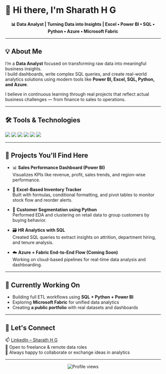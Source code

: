 # 👋 Hi there, I'm **Sharath H G**

<p align="center">
  <strong>📊 Data Analyst | Turning Data into Insights | Excel • Power BI • SQL • Python • Azure • Microsoft Fabric</strong>
</p>

---

## 💡 About Me

I’m a **Data Analyst** focused on transforming raw data into meaningful business insights.  
I build dashboards, write complex SQL queries, and create real-world analytics solutions using modern tools like **Power BI, Excel, SQL, Python, and Azure**.

I believe in continuous learning through real projects that reflect actual business challenges — from finance to sales to operations.

---

## 🛠️ Tools & Technologies

<p align="left">
  <img src="https://img.shields.io/badge/Excel-217346?style=for-the-badge&logo=microsoft-excel&logoColor=white" />
  <img src="https://img.shields.io/badge/Power%20BI-F2C811?style=for-the-badge&logo=powerbi&logoColor=000" />
  <img src="https://img.shields.io/badge/SQL-4479A1?style=for-the-badge&logo=postgresql&logoColor=fff" />
  <img src="https://img.shields.io/badge/Python-3776AB?style=for-the-badge&logo=python&logoColor=white" />
  <img src="https://img.shields.io/badge/Azure-0078D4?style=for-the-badge&logo=microsoft-azure&logoColor=white" />
  <img src="https://img.shields.io/badge/Microsoft%20Fabric-000000?style=for-the-badge&logo=powerbi&logoColor=white" />
</p>

---

## 📁 Projects You'll Find Here

- 📊 **Sales Performance Dashboard (Power BI)**  
  Visualizes KPIs like revenue, profit, sales trends, and region-wise performance.

- 📗 **Excel-Based Inventory Tracker**  
  Built with formulas, conditional formatting, and pivot tables to monitor stock flow and reorder alerts.

- 🐍 **Customer Segmentation using Python**  
  Performed EDA and clustering on retail data to group customers by buying behavior.

- 🗃️ **HR Analytics with SQL**  
  Created SQL queries to extract insights on attrition, department hiring, and tenure analysis.

- ☁️ **Azure + Fabric End-to-End Flow (Coming Soon)**  
  Working on cloud-based pipelines for real-time data analysis and dashboarding.

---

## 🌱 Currently Working On

- Building full ETL workflows using **SQL + Python + Power BI**  
- Exploring **Microsoft Fabric** for unified data analytics  
- Creating **a public portfolio** with real datasets and dashboards

---

## 🤝 Let's Connect

📫 [LinkedIn – Sharath H G](https://www.linkedin.com/in/YOUR-LINKEDIN-HERE)  
📌 Open to freelance & remote data roles  
💬 Always happy to collaborate or exchange ideas in analytics

---

<p align="center">
  <img src="https://komarev.com/ghpvc/?username=SharathHG&style=flat-square&color=blue" alt="Profile views" />
</p>
